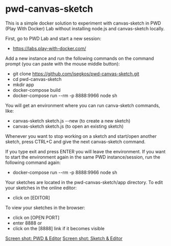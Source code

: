 # pwd-canvas-sketch
This is a simple docker solution to experiment with canvas-sketch in PWD (Play With Docker) Lab without installing node.js and canvas-sketch locally.

First, go to PWD Lab and start a new session:
- https://labs.play-with-docker.com/

Add a new instance and run the following commands on the command prompt (you can paste with the mouse middle button):
- git clone https://github.com/isegkos/pwd-canvas-sketch.git
- cd pwd-canvas-sketch
- mkdir app
- docker-compose build
- docker-compose run --rm -p 8888:9966 node sh

You will get an environment where you can run canva-sketch commands, like:
- canvas-sketch sketch.js --new (to create a new sketch)
- canvas-sketch sketch.js (to open an existing sketch)

Whenever you want to stop working on a sketch and start/open another sketch, press CTRL+C and give the next canvas-sketch command. 

If you type exit and press ENTER you will leave the environment. If you want to start the environment again in the same PWD instance/session, run the following command again:
- docker-compose run --rm -p 8888:9966 node sh

Your sketches are located in the pwd-canvas-sketch/app directory. To edit your sketches in the online editor:
- click on [EDITOR]

To view your sketches in the browser:
- click on [OPEN PORT]
- enter 8888
or 
- click on the [8888] link if it becomes visible

[Screen shot: PWD & Editor](blob/main/Screenshot%201.png)
[Screen shot: Sketch & Editor](blob/main/Screenshot%202.png)

